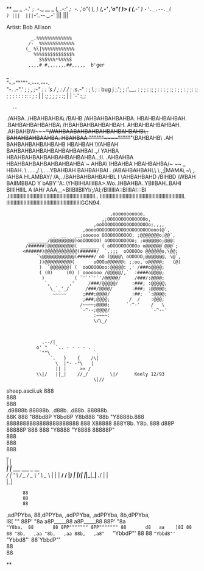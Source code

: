 **           __  _
       .-.'  `; `-._  __  _
      (_,         .-:'  `; `-._
    ,'o"(        (_,           )
   (__,-'      ,'o"(            )>
      (       (__,-'            )
       `-'._.--._(             )
          |||  |||`-'._.--._.-'
                     |||  |||

Artist:  Bob Allison



             _.%%%%%%%%%%%%%
            /- _%%%%%%%%%%%%%
           (_ %\|%%%%%%%%%%%%
              %%%$$$$$$$$$$$%
                S%S%%%*%%%%S
            ,,,,# #,,,,,,,##,,,,,  b'ger


_                     
\"-.-"""""-.---.---.  
 "-.       .-".'    ; 
   ;    _, ;-"      : 
   :   's /          ;
   :  /  /           :
   :s_.-"         :  ;
      \           ;  :
   bug j       ;.';  ;
       :'.__.  :  ;  ;
       : :; ;  :  :  :
       ; :; :  ;   ; :
       ; ;: :; ;   ; :
      : : : :: :   ; :
      | | :_; ; ;  ; :
      :_;     | |  '-'
              :_;     


      ..
   ./AHBA.
 /HBAHBAHBA\        /BAHB              /AHBAHBAHBAHBA\.
HBAHBAHBAHBAH.    .BAHBAHBAHBAHBA\    /HBAHBAHBAHBAHBAH\.
AHBAHBAHBAHBAH.  .AHBAHBW~~~~~"\WAHBAABAHBAHBAHBAHBAHBAHB\      .
BAHAHBAHBAAHBA.  HBAHBAA          """"""~~~~"""""~~"\BAHBAHB\ .AH
BAHBAHBAHBAHBAHB HBAHBAH                                  \YAHBAH
BAHBAHBAHBAHBAHBAHBAHBAI   .,/                              YAHBA
HBAHBAHBAHBAHBAHBAHBAHBA..;II.                           .AHBAHBA
HBAHBAHBAHBAHBAHBAHBA`~   AHBA\                           IHBAHBA
HBAHBAHBA/~     ~~       _ HBAH.   \       .....,/ \ .  ..YBAHBAH
BAHBAHBAI .           /ABAHBAHBAHL\  \   ,;|MAMA\\  ~\  ,.  IAHBA
HLAMBAY/      /A,.   /BAHBAHBAHBAHBL  I  \AHBAHBAHD  /BIHBD \WBAH
BAIIMBBAD  Y bABY''A:.\YHBIHIAIIIIBA>.Wo..IHBAHBA\..YBIIBAH..BAHI
BIIIIHIIIL A IAH/ AAA__~BIIBIIBIIYI/;/AI;/BIIIIIIA::BIIIIAI:::BI
.IIIIIIIIIIIIIIIIIIIIIIIIIIIIIIIIIIIIIIIIIIIIIIIIIIIIIIIIIIIII..
  IIIIIIIIIIIIIIIIIIIIIIIIIIIIIIIIIIIIIIIIIIIIIIIIIIIIIIIIIII.
   IIIIIIIIIIIIIIIIIIIIIIIIIIIIIIIIIIIIIIIIIIIIIIIIIIIIGGN94.





                                          ,ooooooooooo,
                                       ,;OOOOOOOOOOOOOOo,
                                    ,ooOOOOOOOOOOOOOOOOOo;,,,,
                                ,ooooOOOOOOOOOOOOOOOOOOOOooo(@`,
                     _  __   __;oooooo OOOOOOOOOOO; ;@@@@@@@o;@@`,
            _______/@@@@@@@@@)ooOOOOOO) oOOOOOOOOOo; ;o@@@@@o;@@@:
           /######)@@@@@@@@@@( _______ ( oOOOOOOOOOOo o@@@@@@`@@@`;
          <######)@@@@@@@@@@@@(######/  `,;;;  oOOOOOo @@@@@@o,\@@;
               `\@@@@@@@@@@@@(######/ oO (@@@@\ oOOOOO;@@@@@@@, \@`,
                ))@@@@@@@@@@(       oOOOo@@@@@@: ;;oo,`o@@@@@;   (@)
                )  `@@@@@@@( (  ooOOOOOoo:@@@@@: ,' /###o@@@@;
                ( (0)     (0) ) ooooooo /@@@@@/,`  :####o@@@@;
                 )           ( `'`'`'`'/@@@@@/     /###/:@@@@;
                  `,       ,'     /###/@@@@@/     :###; :@@@@@;
                    \_`_'_/      /###/@@@@/       :###; :@@@@@;
                     ~~~~~      ;###;@@@@/        :##;  `:@@@@;
                                ;###;@@@@;       /  /    :@@@;
                               /~~~~;@@@@;      `-^-'    /   \
                               `-^--;@@@@/               `-^--'
                                    :~~~~:
                                    \/\_/



                 .--/|
               o' "   `.. - - - - .
                `""\                `.
                    `.   }    {    /\|
                      \  |"- -"\   |
                      || |     >> /
               \\|/   ||_|    //_/        \|/      Keely 12/93
                                    \|//
     

sheep.ascii.uk
        888                              
        888                              
        888                              
.d8888b 88888b.  .d88b.  .d88b. 88888b.  
88K     888 "88bd8P  Y8bd8P  Y8b888 "88b 
"Y8888b.888  8888888888888888888888  888 
     X88888  888Y8b.    Y8b.    888 d88P 
 88888P'888  888 "Y8888  "Y8888 88888P"  
                                888      
                                888      
                                888      
     _                     
    | |                    
 ___| |__   ___  ___ _ __  
/ __| '_ \ / _ \/ _ \ '_ \ 
\__ \ | | |  __/  __/ |_) |
|___/_| |_|\___|\___| .__/ 
                    | |    
                    |_|    
                                                         
          88                                             
          88                                             
          88                                             
,adPPYba, 88,dPPYba,   ,adPPYba,  ,adPPYba, 8b,dPPYba,   
I8[    "" 88P'    "8a a8P_____88 a8P_____88 88P'    "8a  
 `"Y8ba,  88       88 8PP""""""" 8PP""""""" 88       d8  
aa    ]8I 88       88 "8b,   ,aa "8b,   ,aa 88b,   ,a8"  
`"YbbdP"' 88       88  `"Ybbd8"'  `"Ybbd8"' 88`YbbdP"'   
                                            88           
                                            88           
		

**







